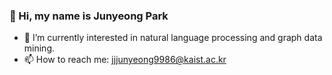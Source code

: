 ### 👋 Hi, my name is Junyeong Park

<!--
**jjjunyeong/jjjunyeong** is a ✨ _special_ ✨ repository because its `README.md` (this file) appears on your GitHub profile.

Here are some ideas to get you started:

- 🔭 I’m currently working on ...
- 🌱 I’m currently learning ...
- 👯 I’m looking to collaborate on ...
- 🤔 I’m looking for help with ...
- 💬 Ask me about ...
- 📫 How to reach me: ...
- 😄 Pronouns: ...
- ⚡ Fun fact: ...
-->

- 🌱 I’m currently interested in natural language processing and graph data mining.
- 📫 How to reach me: jjjunyeong9986@kaist.ac.kr
